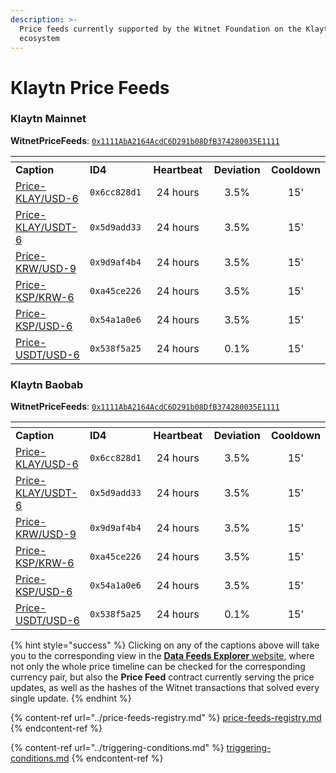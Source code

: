 ```yaml
---
description: >-
  Price feeds currently supported by the Witnet Foundation on the Klaytn
  ecosystem
---
```


# Klaytn Price Feeds

### Klaytn Mainnet

**WitnetPriceFeeds**: [`0x1111AbA2164AcdC6D291b08DfB374280035E1111`](https://klaytnscope.com/account/0x1111AbA2164AcdC6D291b08DfB374280035E1111)

<table data-header-hidden><thead><tr><th width="213"></th><th width="150"></th><th width="150" align="center"></th><th width="150" align="center"></th><th align="center"></th></tr></thead><tbody><tr><td><strong>Caption</strong></td><td><strong>ID4</strong></td><td align="center"><strong>Heartbeat</strong></td><td align="center"><strong>Deviation</strong></td><td align="center"><strong>Cooldown</strong></td></tr><tr><td><a href="https://feeds.witnet.io/klaytn/klaytn-mainnet_klay-usd_6">Price-KLAY/USD-6</a></td><td><code>0x6cc828d1</code></td><td align="center">24 hours</td><td align="center">3.5%</td><td align="center">15'</td></tr><tr><td><a href="https://feeds.witnet.io/klaytn/klaytn-mainnet_klay-usdt_6">Price-KLAY/USDT-6</a></td><td><code>0x5d9add33</code></td><td align="center">24 hours</td><td align="center">3.5%</td><td align="center">15'</td></tr><tr><td><a href="https://feeds.witnet.io/klaytn/klaytn-mainnet_krw-usd_9">Price-KRW/USD-9</a></td><td><code>0x9d9af4b4</code></td><td align="center">24 hours</td><td align="center">3.5%</td><td align="center">15'</td></tr><tr><td><a href="https://feeds.witnet.io/klaytn/klaytn-mainnet_ksp-usd_6">Price-KSP/KRW-6</a></td><td><code>0xa45ce226</code></td><td align="center">24 hours</td><td align="center">3.5%</td><td align="center">15'</td></tr><tr><td><a href="https://feeds.witnet.io/klaytn/klaytn-mainnet_ksp-usd_6">Price-KSP/USD-6</a></td><td><code>0x54a1a0e6</code></td><td align="center">24 hours</td><td align="center">3.5%</td><td align="center">15'</td></tr><tr><td><a href="https://feeds.witnet.io/klaytn/klaytn-mainnet_usdt-usd_6">Price-USDT/USD-6</a></td><td><code>0x538f5a25</code></td><td align="center">24 hours</td><td align="center">0.1%</td><td align="center">15'</td></tr></tbody></table>

### Klaytn Baobab

**WitnetPriceFeeds**: [`0x1111AbA2164AcdC6D291b08DfB374280035E1111`](https://baobab.klaytnscope.com/account/0x1111AbA2164AcdC6D291b08DfB374280035E1111)

<table data-header-hidden><thead><tr><th width="214"></th><th width="150"></th><th width="150" align="center"></th><th width="150" align="center"></th><th align="center"></th></tr></thead><tbody><tr><td><strong>Caption</strong></td><td><strong>ID4</strong></td><td align="center"><strong>Heartbeat</strong></td><td align="center"><strong>Deviation</strong></td><td align="center"><strong>Cooldown</strong></td></tr><tr><td><a href="https://feeds.witnet.io/klaytn/klaytn-testnet_klay-usdt_6">Price-KLAY/USD-6</a></td><td><code>0x6cc828d1</code></td><td align="center">24 hours</td><td align="center">3.5%</td><td align="center">15'</td></tr><tr><td><a href="https://feeds.witnet.io/klaytn/klaytn-testnet_klay-usdt_6">Price-KLAY/USDT-6</a></td><td><code>0x5d9add33</code></td><td align="center">24 hours</td><td align="center">3.5%</td><td align="center">15'</td></tr><tr><td><a href="https://feeds.witnet.io/klaytn/klaytn-testnet_krw-usd_9">Price-KRW/USD-9</a></td><td><code>0x9d9af4b4</code></td><td align="center">24 hours</td><td align="center">3.5%</td><td align="center">15'</td></tr><tr><td><a href="https://feeds.witnet.io/klaytn/klaytn-testnet_krw-usd_6">Price-KSP/KRW-6</a></td><td><code>0xa45ce226</code></td><td align="center">24 hours</td><td align="center">3.5%</td><td align="center">15'</td></tr><tr><td><a href="https://feeds.witnet.io/klaytn/klaytn-testnet_ksp-usd_6">Price-KSP/USD-6</a></td><td><code>0x54a1a0e6</code></td><td align="center">24 hours</td><td align="center">3.5%</td><td align="center">15'</td></tr><tr><td><a href="https://feeds.witnet.io/klaytn/klaytn-testnet_usdt-usd_6">Price-USDT/USD-6</a></td><td><code>0x538f5a25</code></td><td align="center">24 hours</td><td align="center">0.1%</td><td align="center">15'</td></tr></tbody></table>

{% hint style="success" %}
Clicking on any of the captions above will take you to the corresponding view in the [**Data Feeds Explorer** website](https://feeds.witnet.io), where not only the whole price timeline can be checked for the corresponding currency pair, but also the **Price Feed** contract currently serving the price updates, as well as the hashes of the Witnet transactions that solved every single update.
{% endhint %}

{% content-ref url="../price-feeds-registry.md" %}
[price-feeds-registry.md](../price-feeds-registry.md)
{% endcontent-ref %}

{% content-ref url="../triggering-conditions.md" %}
[triggering-conditions.md](../triggering-conditions.md)
{% endcontent-ref %}
